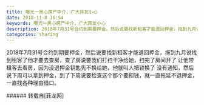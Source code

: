 ```yaml
---
title: 曝光一黑心房产中介，广大菲友小心
date: 2018-11-8 16:54
keywords: 曝光一黑心房产中介，广大菲友小心
description: 2018年7月31号合约到期要押金，然后说要找新租客才能退回押金，拖到九月说找到租客了他才要去查房，查了房说要我们打扫干净给她，扫完了房间开了 让他带租客去看房，因为没退押金钥匙先不换给她，他就叫人把锁换了 没有通知，然后说下周可以拿到押金，到了下周说要检查这个那个要扣钱，就一直拖延不退押金，一直找各种理由借口。
categories: sharing
---
```

<td class="t_f" id="postmessage_2239450">

2018年7月31号合约到期要押金，然后说要找新租客才能退回押金，拖到九月说找到租客了他才要去查房，查了房说要我们打扫干净给她，扫完了房间开了 让他带租客去看房，因为没退押金钥匙先不换给她，他就叫人把锁换了 没有通知，然后说下周可以拿到押金，到了下周说要检查这个那个要扣钱，就一直拖延不退押金，一直找各种理由借口。<br/>
</td>
###### 转载自[菲龙网]
